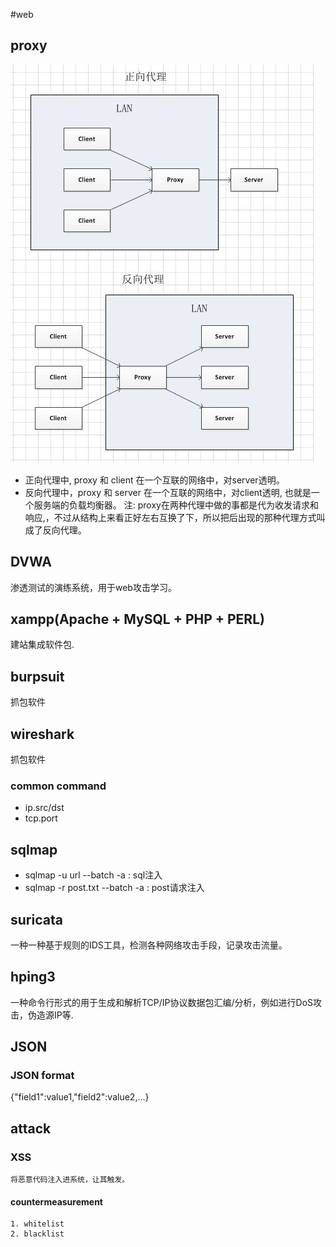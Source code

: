 #web
## proxy
![](image/proxy.png "proxy")
- 正向代理中, proxy 和 client 在一个互联的网络中，对server透明。
- 反向代理中，proxy 和 server 在一个互联的网络中，对client透明, 也就是一个服务端的负载均衡器。
注: proxy在两种代理中做的事都是代为收发请求和响应,，不过从结构上来看正好左右互换了下，所以把后出现的那种代理方式叫成了反向代理。

## DVWA
  渗透测试的演练系统，用于web攻击学习。

## xampp(Apache + MySQL + PHP + PERL)
  建站集成软件包.

## burpsuit
  抓包软件

## wireshark
  抓包软件

### common command
- ip.src/dst  
- tcp.port

## sqlmap
- sqlmap -u url --batch -a : sql注入
- sqlmap -r post.txt --batch -a : post请求注入

## suricata
  一种一种基于规则的IDS工具，检测各种网络攻击手段，记录攻击流量。

## hping3
  一种命令行形式的用于生成和解析TCP/IP协议数据包汇编/分析，例如进行DoS攻击，伪造源IP等.

## JSON
### JSON format
  {"field1":value1,"field2":value2,...}

## attack
### XSS
	将恶意代码注入进系统，让其触发。
#### countermeasurement
	1. whitelist
	2. blacklist
